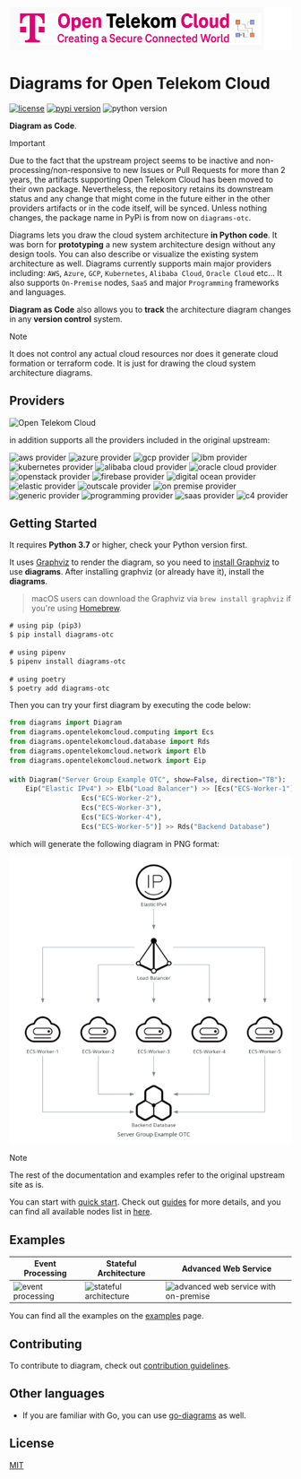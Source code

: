 ![diagrams logo](assets/img/diagrams-header-nonlogo.png)

# Diagrams for Open Telekom Cloud

[![license](https://img.shields.io/badge/license-MIT-blue.svg)](/LICENSE)
[![pypi version](https://badge.fury.io/py/diagrams-otc.svg)](https://badge.fury.io/py/diagrams-otc)
![python version](https://img.shields.io/badge/python-%3E%3D%203.6-blue?logo=python)
<!-- ![Run tests](https://github.com/akyriako/diagrams/workflows/Run%20tests/badge.svg?branch=master) -->
<!-- [![todos](https://badgen.net/https/api.tickgit.com/badgen/github.com/akyriako/diagrams?label=todos)](https://www.tickgit.com/browse?repo=github.com/akyriako/diagrams)
![contributors](https://img.shields.io/github/contributors/akyriako/diagrams) -->

**Diagram as Code**.

> [!IMPORTANT] 
> Due to the fact that the upstream project seems to be inactive and non-processing/non-responsive to new Issues or Pull Requests for more than 2 years,
> the artifacts supporting Open Telekom Cloud has been moved to their own package. 
> Nevertheless, the repository retains its downstream status and any change that might come in the future either in the other 
> providers artifacts or in the code itself, will be synced. 
> Unless nothing changes, the package name in PyPi is from now on `diagrams-otc`. 


Diagrams lets you draw the cloud system architecture **in Python code**. It was born for **prototyping** a new system architecture design without any design tools. You can also describe or visualize the existing system architecture as well. Diagrams currently supports main major providers including: `AWS`, `Azure`, `GCP`, `Kubernetes`, `Alibaba Cloud`, `Oracle Cloud` etc... It also supports `On-Premise` nodes, `SaaS` and major `Programming` frameworks and languages.

**Diagram as Code** also allows you to **track** the architecture diagram changes in any **version control** system.

> [!NOTE] 
> It does not control any actual cloud resources nor does it generate cloud formation or terraform code. It is just for drawing the cloud system 
> architecture diagrams.

## Providers

![Open Telekom Cloud](https://img.shields.io/badge/OpenTelekomCloud-%23e20074?labelColor=%23e20074&link=https%3A%2F%2Fwww.open-telekom-cloud.com%2Fen)

in addition supports all the providers included in the original upstream:

![aws provider](https://img.shields.io/badge/AWS-orange?logo=amazon-aws&color=ff9900)
![azure provider](https://img.shields.io/badge/Azure-orange?logo=microsoft-azure&color=0089d6)
![gcp provider](https://img.shields.io/badge/GCP-orange?logo=google-cloud&color=4285f4)
![ibm provider](https://img.shields.io/badge/IBM-orange?logo=ibm&color=052FAD)
![kubernetes provider](https://img.shields.io/badge/Kubernetes-orange?logo=kubernetes&color=326ce5)
![alibaba cloud provider](https://img.shields.io/badge/AlibabaCloud-orange?logo=alibaba-cloud&color=ff6a00)
![oracle cloud provider](https://img.shields.io/badge/OracleCloud-orange?logo=oracle&color=f80000)
![openstack provider](https://img.shields.io/badge/OpenStack-orange?logo=openstack&color=da1a32)
![firebase provider](https://img.shields.io/badge/Firebase-orange?logo=firebase&color=FFCA28)
![digital ocean provider](https://img.shields.io/badge/DigitalOcean-0080ff?logo=digitalocean&color=0080ff)
![elastic provider](https://img.shields.io/badge/Elastic-orange?logo=elastic&color=005571)
![outscale provider](https://img.shields.io/badge/OutScale-orange?color=5f87bf)
![on premise provider](https://img.shields.io/badge/OnPremise-orange?color=5f87bf)
![generic provider](https://img.shields.io/badge/Generic-orange?color=5f87bf)
![programming provider](https://img.shields.io/badge/Programming-orange?color=5f87bf)
![saas provider](https://img.shields.io/badge/SaaS-orange?color=5f87bf)
![c4 provider](https://img.shields.io/badge/C4-orange?color=5f87bf)

## Getting Started

It requires **Python 3.7** or higher, check your Python version first.

It uses [Graphviz](https://www.graphviz.org/) to render the diagram, so you need to [install Graphviz](https://graphviz.gitlab.io/download/) to use **diagrams**. After installing graphviz (or already have it), install the **diagrams**.

> macOS users can download the Graphviz via `brew install graphviz` if you're using [Homebrew](https://brew.sh).

```shell
# using pip (pip3)
$ pip install diagrams-otc

# using pipenv
$ pipenv install diagrams-otc

# using poetry
$ poetry add diagrams-otc
```

Then you can try your first diagram by executing the code below:

```python
from diagrams import Diagram
from diagrams.opentelekomcloud.computing import Ecs
from diagrams.opentelekomcloud.database import Rds
from diagrams.opentelekomcloud.network import Elb
from diagrams.opentelekomcloud.network import Eip

with Diagram("Server Group Example OTC", show=False, direction="TB"):
    Eip("Elastic IPv4") >> Elb("Load Balancer") >> [Ecs("ECS-Worker-1"),
                  Ecs("ECS-Worker-2"),
                  Ecs("ECS-Worker-3"),
                  Ecs("ECS-Worker-4"),
                  Ecs("ECS-Worker-5")] >> Rds("Backend Database")
```

which will generate the following diagram in PNG format:

![Server Group Example in OTC](assets/img/otc-example.png)

> [!NOTE] 
> The rest of the documentation and examples refer to the original
> upstream site as is.

You can start with [quick start](https://diagrams.mingrammer.com/docs/getting-started/installation#quick-start). Check out [guides](https://diagrams.mingrammer.com/docs/guides/diagram) for more details, and you can find all available nodes list in [here](https://diagrams.mingrammer.com/docs/nodes/aws).

## Examples

| Event Processing                                             | Stateful Architecture                                        | Advanced Web Service                                         |
| ------------------------------------------------------------ | ------------------------------------------------------------ | ------------------------------------------------------------ |
| ![event processing](https://diagrams.mingrammer.com/img/event_processing_diagram.png) | ![stateful architecture](https://diagrams.mingrammer.com/img/stateful_architecture_diagram.png) | ![advanced web service with on-premise](https://diagrams.mingrammer.com/img/advanced_web_service_with_on-premise.png) |

You can find all the examples on the [examples](https://diagrams.mingrammer.com/docs/getting-started/examples) page.

## Contributing

To contribute to diagram, check out [contribution guidelines](CONTRIBUTING.md).

## Other languages

- If you are familiar with Go, you can use [go-diagrams](https://github.com/blushft/go-diagrams) as well.

## License

[MIT](LICENSE)
